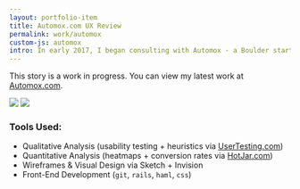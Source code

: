```yaml
---
layout: portfolio-item
title: Automox.com UX Review
permalink: work/automox
custom-js: automox
intro: In early 2017, I began consulting with Automox - a Boulder startup working to solve common security problems for IT Managers.
---
```

This story is a work in progress. You can view my latest work at [Automox.com](http://automox.com/how-it-works).

<div id="container1" class="twentytwenty-container">
 <img src="https://cloud.githubusercontent.com/assets/178044/24768109/a7c16254-1abe-11e7-876f-606e48225f7e.png" />
 <img src="https://cloud.githubusercontent.com/assets/178044/24768108/a7891f16-1abe-11e7-8efd-a6da3f11e2eb.png" />
</div>

<script>
$(window).load(function(){
  $("#container1").twentytwenty();
});
</script>

### Tools Used:

- Qualitative Analysis (usability testing + heuristics via [UserTesting.com](http://usertesting.com))
- Quantitative Analysis (heatmaps + conversion rates via [HotJar.com](http://hotjar.com))
- Wireframes & Visual Design via Sketch + Invision
- Front-End Development (`git`, `rails`, `haml`, `css`)